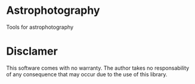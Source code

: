 # Astrophotography
Tools for astrophotography

# Disclamer
This software comes with no warranty. The author takes no responsability of any consequence that may occur due to the use of this library.
